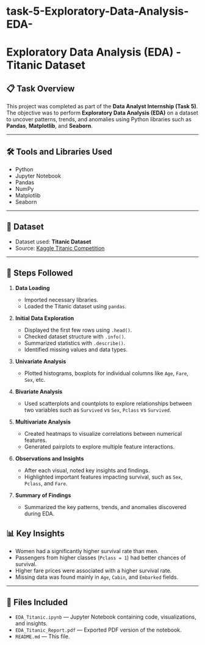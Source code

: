 # task-5-Exploratory-Data-Analysis-EDA-

# Exploratory Data Analysis (EDA) - Titanic Dataset

## 📋 Task Overview
This project was completed as part of the **Data Analyst Internship (Task 5)**.  
The objective was to perform **Exploratory Data Analysis (EDA)** on a dataset to uncover patterns, trends, and anomalies using Python libraries such as **Pandas**, **Matplotlib**, and **Seaborn**.

---

## 🛠 Tools and Libraries Used
- Python
- Jupyter Notebook
- Pandas
- NumPy
- Matplotlib
- Seaborn

---

## 📂 Dataset
- Dataset used: **Titanic Dataset**  
- Source: [Kaggle Titanic Competition](https://www.kaggle.com/c/titanic/data)

---

## 🚀 Steps Followed
1. **Data Loading**  
   - Imported necessary libraries.
   - Loaded the Titanic dataset using `pandas`.

2. **Initial Data Exploration**  
   - Displayed the first few rows using `.head()`.
   - Checked dataset structure with `.info()`.
   - Summarized statistics with `.describe()`.
   - Identified missing values and data types.

3. **Univariate Analysis**  
   - Plotted histograms, boxplots for individual columns like `Age`, `Fare`, `Sex`, etc.

4. **Bivariate Analysis**  
   - Used scatterplots and countplots to explore relationships between two variables such as `Survived` vs `Sex`, `Pclass` vs `Survived`.

5. **Multivariate Analysis**  
   - Created heatmaps to visualize correlations between numerical features.
   - Generated pairplots to explore multiple feature interactions.

6. **Observations and Insights**  
   - After each visual, noted key insights and findings.
   - Highlighted important features impacting survival, such as `Sex`, `Pclass`, and `Fare`.

7. **Summary of Findings**  
   - Summarized the key patterns, trends, and anomalies discovered during EDA.



## 📊 Key Insights
- Women had a significantly higher survival rate than men.
- Passengers from higher classes (`Pclass = 1`) had better chances of survival.
- Higher fare prices were associated with a higher survival rate.
- Missing data was found mainly in `Age`, `Cabin`, and `Embarked` fields.

---

## 📎 Files Included
- `EDA_Titanic.ipynb` — Jupyter Notebook containing code, visualizations, and insights.
- `EDA_Titanic_Report.pdf` — Exported PDF version of the notebook.
- `README.md` — This file.
